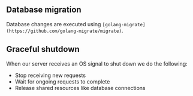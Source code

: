 ## Database migration

Database changes are executed using `[golang-migrate](https://github.com/golang-migrate/migrate)`.

## Graceful shutdown

When our server receives an OS signal to shut down we do the following:

- Stop receiving new requests
- Wait for ongoing requests to complete
- Release shared resources like database connections 
